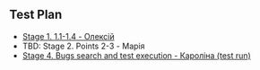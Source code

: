 ## Test Plan
- [Stage 1. 1.1-1.4 - Олексій](Test%20Plan%20Group%201.docx.pdf)
- TBD: Stage 2. Points 2-3 - Марія
- [Stage 4. Bugs search and test execution - Кароліна (test run)](https://hillelitschool.testcaselab.com/projects/QAS/test_run/65112?statuses=failed&sort_dir=desc&sort_attr=created_at&test_case_id=1377358)

